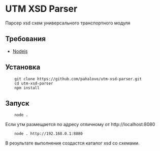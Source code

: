 # UTM XSD Parser
Парсер xsd схем универсального транспортного модуля

## Требования
* [Nodejs](https://nodejs.org/en/)

## Установка
```
    git clone https://github.com/pahalovo/utm-xsd-parser.git
    cd utm-xsd-parser
    npm install
```

## Запуск

```
    node .
```

Если утм размещается по адресу отличному от http://localhost:8080
```
    node . http://192.168.0.1:8080
```

В результате выполнения создастся каталог xsd со схемами.
